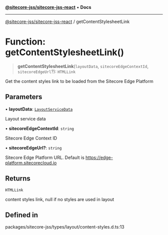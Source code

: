 [**@sitecore-jss/sitecore-jss-react**](../README.md) • **Docs**

***

[@sitecore-jss/sitecore-jss-react](../README.md) / getContentStylesheetLink

# Function: getContentStylesheetLink()

> **getContentStylesheetLink**(`layoutData`, `sitecoreEdgeContextId`, `sitecoreEdgeUrl`?): `HTMLLink`

Get the content styles link to be loaded from the Sitecore Edge Platform

## Parameters

• **layoutData**: [`LayoutServiceData`](../interfaces/LayoutServiceData.md)

Layout service data

• **sitecoreEdgeContextId**: `string`

Sitecore Edge Context ID

• **sitecoreEdgeUrl?**: `string`

Sitecore Edge Platform URL. Default is https://edge-platform.sitecorecloud.io

## Returns

`HTMLLink`

content styles link, null if no styles are used in layout

## Defined in

packages/sitecore-jss/types/layout/content-styles.d.ts:13
